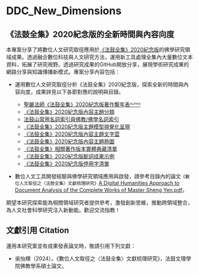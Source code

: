 # DDC_New_Dimensions

## 《法鼓全集》2020紀念版的全新時間與內容向度

本專案分享了將數位人文研究取徑應用於[《法鼓全集》2020紀念版](https://ddc.shengyen.org/)的佛學研究領域成果。透過融合數位科技與人文研究方法，運用新工具處理全集內大量數位文本資料，拓展了研究視野。透過研究成果的GitHub開放分享，展現學術研究成果的網路分享與知識傳播新模式。專案分享內容包括：

-	運用數位人文研究取徑分析《法鼓全集》2020紀念版，探索全新的時間與內容向度，成果詳見以下各節對應的說明與目錄。
    - [聖嚴法師《法鼓全集》2020紀念版著作繫年表ᴬᴸᴾᴴᴬ](https://github.com/happypig/DDC_New_Dimensions/tree/main/chronologicalArticleList)
    - [《法鼓全集》2020紀念版內容主題分類](https://github.com/happypig/DDC_New_Dimensions/tree/main/topicModeling)
    - [法鼓山常用名詞索引與佛教/佛學名詞索引](https://github.com/happypig/DDC_New_Dimensions/tree/main/glossary)
    - [《法鼓全集》2020紀念版主題模型視覺化呈現](https://github.com/happypig/DDC_New_Dimensions/tree/main/topicModelingVis)
    - [《法鼓全集》2020紀念版內容主題文字雲](https://github.com/happypig/DDC_New_Dimensions/tree/main/topicModelingWC)
    - [《法鼓全集》2020紀念版內容主題熱圖](https://github.com/happypig/DDC_New_Dimensions/tree/main/topicModelingHeatmap)
    - [《法鼓全集》相關著作版本實體典藏清單](https://github.com/happypig/DDC_New_Dimensions/tree/main/relatedCollection)
    - [《法鼓全集》2020紀念版斷詞成果示例](https://github.com/happypig/DDC_New_Dimensions/tree/main/wordSeg)
    - [《法鼓全集》2020紀念版停用字清單](https://github.com/happypig/DDC_New_Dimensions/tree/main/stopWords)

-	數位人文工具開發經驗與佛學研究領域應用與啟發，請參考目錄內的論文`《數位人文取徑之〈法鼓全集〉文獻梳理研究》`[A Digital Humanities Approach to Document Analysis of the Complete Works of Master Sheng Yen.pdf](https://bit.ly/DDC_Thesis)。
  
期望本研究探索能為相關領域研究者提供參考，激發創新思維，推動跨領域整合，為人文社會科學研究注入新動能。歡迎交流指教！

## 文獻引用 Citation
運用本研究案並有成果發表論文時，敬請引用下列文獻：

-	吳怡輝（2024）。《數位人文取徑之〈法鼓全集〉文獻梳理研究》，法鼓文理學院佛教學系碩士論文。

